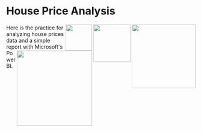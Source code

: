 # House Price Analysis
<img src="https://user-images.githubusercontent.com/52182704/136020400-1819df20-f511-4f4d-93ba-c3f5702a6399.png" width=170 align=right>
<img src="https://user-images.githubusercontent.com/52182704/136020596-4b5ec73f-1ff1-4850-aa4d-e68ae66ab0d9.png" width=100 align=right>
<img src="https://user-images.githubusercontent.com/52182704/136021524-d63257f4-fb7e-4145-b69e-f13c054dfebd.png" width=70 align=right>
<img src="https://user-images.githubusercontent.com/52182704/136023032-67730d0e-7c97-45ea-a1e3-cd738f92838a.png" width=200 align=right>

Here is the practice for analyzing house prices data and a simple report with Microsoft's Power BI.
